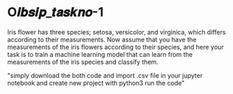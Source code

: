 # O𝒊𝒃𝒔𝒊𝒑_𝒕𝒂𝒔𝒌𝒏𝒐-1
Iris flower has three species; setosa, versicolor, and virginica, which differs according to their measurements.
Now assume that you have the measurements of the iris flowers according to their species, and here your task is to 
train a machine learning model that can learn from the measurements of the iris species and classify them.

"simply download the both code and import .csv file  in your jupyter notebook and create new project with python3 run the code"
